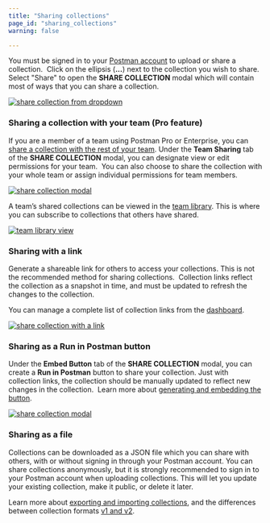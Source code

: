 ```yaml
---
title: "Sharing collections"
page_id: "sharing_collections"
warning: false

---
```


You must be signed in to your [Postman account](/docs/postman/launching_postman/postman_account) to upload or share a collection.  Click on the ellipsis (**...**) next to the collection you wish to share. Select "Share" to open the **SHARE COLLECTION** modal which will contain most of ways that you can share a collection.

[![share collection from dropdown](https://s3.amazonaws.com/postman-static-getpostman-com/postman-docs/WS-sharing-collection.png)](https://s3.amazonaws.com/postman-static-getpostman-com/postman-docs/WS-sharing-collection.png)

### Sharing a collection with your team (Pro feature)

If you are a member of a team using Postman Pro or Enterprise, you can [share a collection with the rest of your team](/docs/postman/team_library/sharing/#sharing-collections/). Under the **Team Sharing** tab of the **SHARE COLLECTION** modal, you can designate view or edit permissions for your team.  You can also choose to share the collection with your whole team or assign individual permissions for team members. 

[![share collection modal](https://s3.amazonaws.com/postman-static-getpostman-com/postman-docs/59137211.png)](https://s3.amazonaws.com/postman-static-getpostman-com/postman-docs/59137211.png)

A team’s shared collections can be viewed in the [team library](/docs/postman/team_library/sharing). This is where you can subscribe to collections that others have shared.

[![team library view](https://s3.amazonaws.com/postman-static-getpostman-com/postman-docs/WS-appView.png)](https://s3.amazonaws.com/postman-static-getpostman-com/postman-docs/WS-appView.png)

### Sharing with a link

Generate a shareable link for others to access your collections. This is not the recommended method for sharing collections.  Collection links reflect the collection as a snapshot in time, and must be updated to refresh the changes to the collection.

You can manage a complete list of collection links from the [dashboard](https://go.postman.co/me/collections).

[![share collection with a link](https://s3.amazonaws.com/postman-static-getpostman-com/postman-docs/58564829.png)](https://s3.amazonaws.com/postman-static-getpostman-com/postman-docs/58564829.png)

### Sharing as a Run in Postman button

Under the **Embed Button** tab of the **SHARE COLLECTION** modal, you can create a **Run in Postman** button to share your collection. Just with collection links, the collection should be manually updated to reflect new changes in the collection.  Learn more about [generating and embedding the button](/docs/postman_for_publishers/run_button/creating_run_button/).

[![share collection modal](https://s3.amazonaws.com/postman-static-getpostman-com/postman-docs/58564746.png)](https://s3.amazonaws.com/postman-static-getpostman-com/postman-docs/58564746.png)

### Sharing as a file

Collections can be downloaded as a JSON file which you can share with others, with or without signing in through your Postman account. You can share collections anonymously, but it is strongly recommended to sign in to your Postman account when uploading collections. This will let you update your existing collection, make it public, or delete it later.

Learn more about [exporting and importing collections](/docs/postman/collections/data_formats/), and the differences between collection formats [v1 and v2](http://blog.getpostman.com/2015/06/05/travelogue-of-postman-collection-format-v2/).
